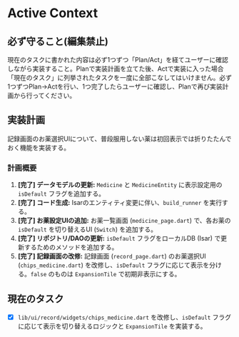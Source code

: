 # Active Context

## 必ず守ること(編集禁止)
現在のタスクに書かれた内容は必ず1つずつ「Plan/Act」を経てユーザーに確認しながら実装すること。Planで実装計画を立てた後、Actで実装に入った場合「現在のタスク」に列挙されたタスクを一度に全部こなしてはいけません。必ず1つずつPlan→Actを行い、1つ完了したらユーザーに確認し、Planで再び実装計画から行ってください。

## 実装計画
記録画面のお薬選択UIについて、普段服用しない薬は初回表示では折りたたんでおく機能を実装する。

### 計画概要
1.  **[完了] データモデルの更新:** `Medicine` と `MedicineEntity` に表示設定用の `isDefault` フラグを追加する。
2.  **[完了] コード生成:** Isarのエンティティ変更に伴い、`build_runner` を実行する。
3.  **[完了] お薬設定UIの追加:** お薬一覧画面 (`medicine_page.dart`) で、各お薬の `isDefault` を切り替えるUI (`Switch`) を追加する。
4.  **[完了] リポジトリ/DAOの更新:** `isDefault` フラグをローカルDB (Isar) で更新するためのメソッドを追加する。
5.  **[完了] 記録画面の改修:** 記録画面 (`record_page.dart`) のお薬選択UI (`chips_medicine.dart`) を改修し、`isDefault` フラグに応じて表示を分ける。`false` のものは `ExpansionTile` で初期非表示にする。

## 現在のタスク
- [x] `lib/ui/record/widgets/chips_medicine.dart` を改修し、`isDefault` フラグに応じて表示を切り替えるロジックと `ExpansionTile` を実装する。
